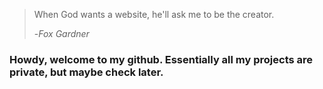 > When God wants a website, he'll ask me to be the creator.
>
> -_Fox Gardner_

### Howdy, welcome to my github. Essentially all my projects are private, but maybe check later.
